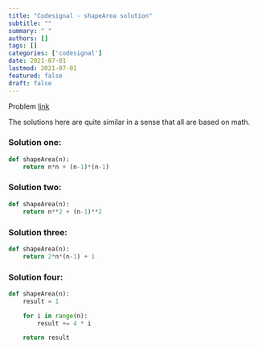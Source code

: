 ```yaml
---
title: "Codesignal - shapeArea solution"
subtitle: ""
summary: " "
authors: []
tags: []
categories: ['codesignal']
date: 2021-07-01
lastmod: 2021-07-01
featured: false
draft: false
---
```

Problem [link](https://app.codesignal.com/arcade/intro/level-2/yuGuHvcCaFCKk56rJ)

The solutions here are quite similar in a sense that all are based on math.

### Solution one:

```python
def shapeArea(n):
    return n*n + (n-1)*(n-1)
```

### Solution two:

```python
def shapeArea(n):
    return n**2 + (n-1)**2
```

### Solution three:

```python
def shapeArea(n):
    return 2*n*(n-1) + 1
```

### Solution four:

```python
def shapeArea(n):
    result = 1

    for i in range(n):
        result += 4 * i

    return result
```
